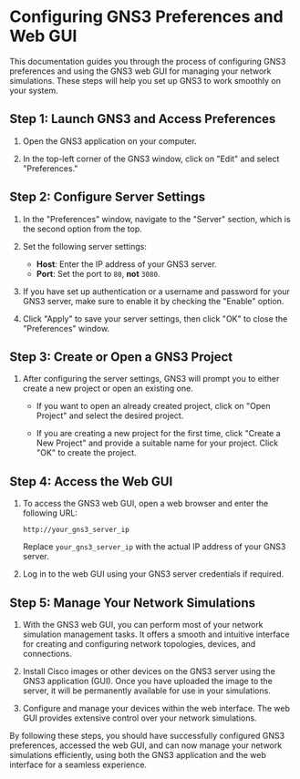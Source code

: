 # Configuring GNS3 Preferences and Web GUI

This documentation guides you through the process of configuring GNS3 preferences and using the GNS3 web GUI for managing your network simulations. These steps will help you set up GNS3 to work smoothly on your system.

## Step 1: Launch GNS3 and Access Preferences

1. Open the GNS3 application on your computer.

2. In the top-left corner of the GNS3 window, click on "Edit" and select "Preferences."

## Step 2: Configure Server Settings

1. In the "Preferences" window, navigate to the "Server" section, which is the second option from the top.

2. Set the following server settings:
   - **Host**: Enter the IP address of your GNS3 server.
   - **Port**: Set the port to `80`, **not** `3080`.

3. If you have set up authentication or a username and password for your GNS3 server, make sure to enable it by checking the "Enable" option.

4. Click "Apply" to save your server settings, then click "OK" to close the "Preferences" window.

## Step 3: Create or Open a GNS3 Project

1. After configuring the server settings, GNS3 will prompt you to either create a new project or open an existing one.

   - If you want to open an already created project, click on "Open Project" and select the desired project.

   - If you are creating a new project for the first time, click "Create a New Project" and provide a suitable name for your project. Click "OK" to create the project.

## Step 4: Access the Web GUI

1. To access the GNS3 web GUI, open a web browser and enter the following URL:

   ```
   http://your_gns3_server_ip
   ```

   Replace `your_gns3_server_ip` with the actual IP address of your GNS3 server.

2. Log in to the web GUI using your GNS3 server credentials if required.

## Step 5: Manage Your Network Simulations

1. With the GNS3 web GUI, you can perform most of your network simulation management tasks. It offers a smooth and intuitive interface for creating and configuring network topologies, devices, and connections.

2. Install Cisco images or other devices on the GNS3 server using the GNS3 application (GUI). Once you have uploaded the image to the server, it will be permanently available for use in your simulations.

3. Configure and manage your devices within the web interface. The web GUI provides extensive control over your network simulations.

By following these steps, you should have successfully configured GNS3 preferences, accessed the web GUI, and can now manage your network simulations efficiently, using both the GNS3 application and the web interface for a seamless experience.